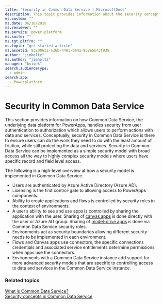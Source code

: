 ```yaml
---
title: "Security in Common Data Service | MicrosoftDocs"
description: This topic provides information about the security concepts in Common Data Service.
ms.custom: ""
ms.date: 06/18/2019
ms.reviewer: ""
ms.service: power-platform
ms.suite: ""
ms.tgt_pltfrm: ""
ms.topic: "get-started-article"
ms.assetid: 83200632-a36b-4401-ba41-952e5b43f939
author: "jimholtz"
ms.author: "jimholtz"
manager: "kvivek"
search.audienceType: 
  - admin
search.app: 
  - Powerplatform
---
```

# Security in Common Data Service

This section provides information on how Common Data Service, the underlying data platform for PowerApps, handles security from user authentication to authorization which allows users to perform actions with data and services. Conceptually, security in Common Data Service is there to ensure users can do the work they need to do with the least amount of friction, while still protecting the data and services. Security in Common Data Service can be implemented as a simple security model with broad access all the way to highly complex security models where users have specific record and field level access. 

The following is a high-level overview at how a security model is implemented in Common Data Service.

- Users are authenticated by Azure Active Directory (Azure AD).
- Licensing is the first control-gate to allowing access to PowerApps components.
- Ability to create applications and flows is controlled by security roles in the context of environments.
- A user’s ability to see and use apps is controlled by sharing the application with the user. Sharing of [canvas apps](/powerapps/maker/canvas-apps/getting-started) is done directly with the user or Azure AD group. Sharing of [model-drive apps](/powerapps/maker/model-driven-apps/model-driven-app-overview) is done via Common Data Service security roles.
- Environments act as security boundaries allowing different security needs to be implemented in each environment.
- Flows and Canvas apps use connectors, the specific connections credentials and associated service entitlements determine permissions when apps use the connectors.
- Environments with a Common Data Service instance add support for more advanced security models that are specific to controlling access to data and services in the Common Data Service instance.

### Related topics
[What is Common Data Service?](/powerapps/maker/common-data-service/data-platform-intro)<br/>
[Security concepts in Common Data Service](wp-security-cds.md)
